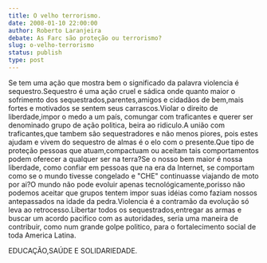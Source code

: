 ```yaml
---
title: O velho terrorismo.
date: 2008-01-10 22:00:00
author: Roberto Laranjeira
debate: As Farc são proteção ou terrorismo?
slug: o-velho-terrorismo
status: publish 
type: post
---
```


Se tem uma ação que mostra bem o significado da palavra violencia é sequestro.Sequestro é uma ação cruel e sádica onde quanto maior o sofrimento dos sequestrados,parentes,amigos e cidadãos de bem,mais fortes e motivados se sentem seus carrascos.Violar o direito de liberdade,impor o medo a um país, comungar com traficantes e querer ser denominado grupo de ação politica, beira ao ridiculo.A união com traficantes,que tambem são sequestradores e não menos piores, pois estes ajudam e vivem do sequestro de almas é o elo com o presente.Que tipo de proteção pessoas que atuam,compactuam ou aceitam tais comportamentos podem oferecer a qualquer ser na terra?Se o nosso bem maior é nossa liberdade, como confiar em pessoas que na era da Internet, se comportam como se o mundo tivesse congelado e "CHE" continuasse viajando de moto por ai?O mundo não pode evoluir apenas tecnológicamente,porisso não podemos aceitar que grupos tentem impor suas idéias como faziam nossos antepassados na idade da pedra.Violencia é a contramão da evolução só leva ao retrocesso.Libertar todos os sequestrados,entregar as armas e buscar um acordo pacifico com as autoridades, seria uma maneira de contribuir, como num grande golpe politico, para o fortalecimento social de toda America Latina.  

EDUCAÇÃO,SAÚDE E SOLIDARIEDADE.
